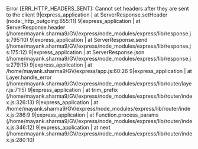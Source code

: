 Error [ERR_HTTP_HEADERS_SENT]: Cannot set headers after they are sent to the client
9|express_application  |     at ServerResponse.setHeader (node:_http_outgoing:655:11)
9|express_application  |     at ServerResponse.header (/home/mayank.sharma9/GV/express/node_modules/express/lib/response.js:795:10)
9|express_application  |     at ServerResponse.send (/home/mayank.sharma9/GV/express/node_modules/express/lib/response.js:175:12)
9|express_application  |     at ServerResponse.json (/home/mayank.sharma9/GV/express/node_modules/express/lib/response.js:279:15)
9|express_application  |     at /home/mayank.sharma9/GV/express/app.js:60:26
9|express_application  |     at Layer.handle_error (/home/mayank.sharma9/GV/express/node_modules/express/lib/router/layer.js:71:5)
9|express_application  |     at trim_prefix (/home/mayank.sharma9/GV/express/node_modules/express/lib/router/index.js:326:13)
9|express_application  |     at /home/mayank.sharma9/GV/express/node_modules/express/lib/router/index.js:286:9
9|express_application  |     at Function.process_params (/home/mayank.sharma9/GV/express/node_modules/express/lib/router/index.js:346:12)
9|express_application  |     at next (/home/mayank.sharma9/GV/express/node_modules/express/lib/router/index.js:280:10)
